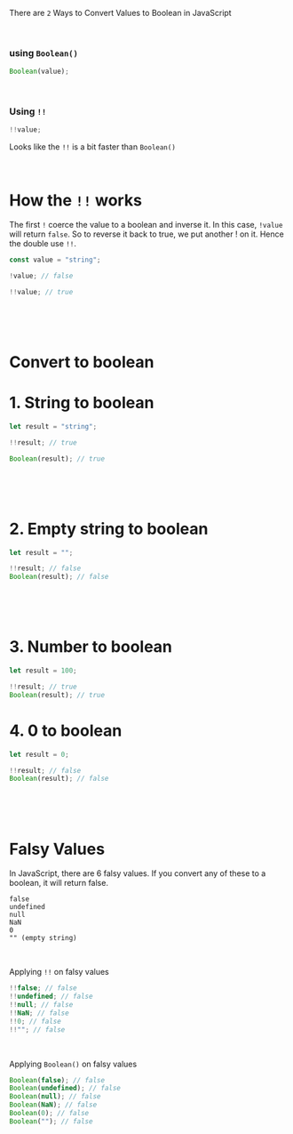 There are `2` Ways to Convert Values to Boolean in JavaScript

&nbsp;

### using `Boolean()`

```js
Boolean(value);
```

&nbsp;

### Using `!!`

```js
!!value;
```

Looks like the `!!` is a bit faster than `Boolean()`

&nbsp;

# How the `!!` works

The first `!` coerce the value to a boolean and inverse it. In this case, `!value` will return `false`. So to reverse it back to true, we put another ! on it. Hence the double use `!!`.

```js
const value = "string";

!value; // false

!!value; // true
```

&nbsp;

&nbsp;

# Convert to boolean

# 1. String to boolean

```js
let result = "string";

!!result; // true

Boolean(result); // true
```

&nbsp;

&nbsp;

# 2. Empty string to boolean

```js
let result = "";

!!result; // false
Boolean(result); // false
```

&nbsp;

&nbsp;

# 3. Number to boolean

```js
let result = 100;

!!result; // true
Boolean(result); // true
```

# 4. 0 to boolean

```js
let result = 0;

!!result; // false
Boolean(result); // false
```

&nbsp;

&nbsp;

# Falsy Values

In JavaScript, there are 6 falsy values. If you convert any of these to a boolean, it will return false.

```
false
undefined
null
NaN
0
"" (empty string)
```

&nbsp;

Applying `!!` on falsy values

```js
!!false; // false
!!undefined; // false
!!null; // false
!!NaN; // false
!!0; // false
!!""; // false
```

&nbsp;

Applying `Boolean()` on falsy values

```js
Boolean(false); // false
Boolean(undefined); // false
Boolean(null); // false
Boolean(NaN); // false
Boolean(0); // false
Boolean(""); // false
```

&nbsp;

&nbsp;
